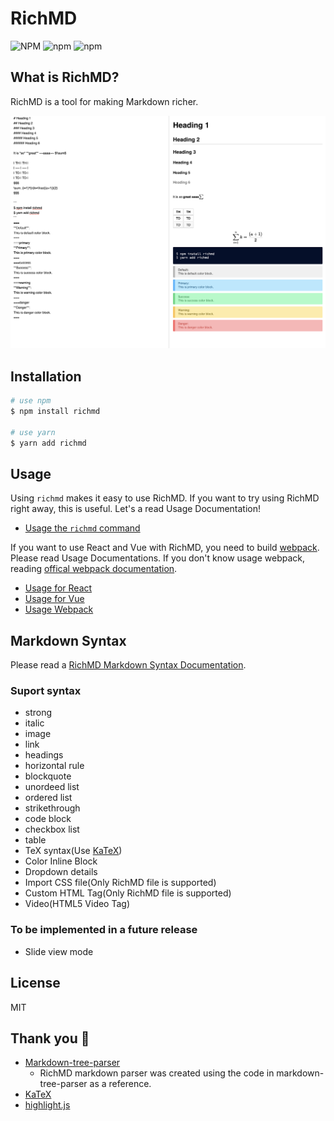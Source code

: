 # RichMD
![NPM](https://img.shields.io/npm/l/richmd)
![npm](https://img.shields.io/npm/v/richmd)
![npm](https://img.shields.io/npm/dw/richmd)

## What is RichMD?
RichMD is a tool for making Markdown richer.

![RichMD](./docs/images/preview.png)

## Installation

```bash
# use npm
$ npm install richmd

# use yarn
$ yarn add richmd
```

## Usage
Using `richmd` makes it easy to use RichMD.
If you want to try using RichMD right away, this is useful. Let's a read Usage Documentation!
- [Usage the `richmd` command](./docs/usage-cli.md)

If you want to use React and Vue with RichMD, you need to build [webpack](https://webpack.js.org/). Please read Usage Documentations.
If you don't know usage webpack, reading [offical webpack documentation](https://webpack.js.org/concepts/).

- [Usage for React](./docs/usage-react.md)
- [Usage for Vue](./docs/usage-vue.md)
- [Usage Webpack](./docs/Setup-webpack.md)


## Markdown Syntax
Please read a [RichMD Markdown Syntax Documentation](./docs/md-syntax.md).

### Suport syntax
- strong
- italic
- image
- link
- headings
- horizontal rule
- blockquote
- unordeed list
- ordered list
- strikethrough
- code block
- checkbox list
- table
- TeX syntax(Use [KaTeX](https://katex.org/))
- Color Inline Block
- Dropdown details
- Import CSS file(Only RichMD file is supported)
- Custom HTML Tag(Only RichMD file is supported)
- Video(HTML5 Video Tag)
### To be implemented in a future release
- Slide view mode

## License
MIT

## Thank you :pray:
- [Markdown-tree-parser](https://github.com/ysugimoto/markdown-tree-parser)
  - RichMD markdown parser was created using the code in markdown-tree-parser as a reference.
- [KaTeX](https://github.com/KaTeX/KaTeX)
- [highlight.js](https://github.com/highlightjs/highlight.js/)
